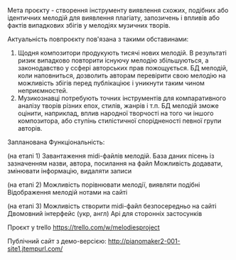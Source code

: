  Мета проєкту - створення інструменту виявлення схожих, подібних або ідентичних мелодій для виявлення плагіату, запозичень і впливів або фактів випадкових збігів у мелодіях музичних творів. 
  
 Актуальність повпроєкту пов'язана з такими обставинами:
 1) Щодня композитори продукують тисячі нових мелодій. В результаті ризик випадково повторити існуючу мелодію збільшуються, а законодавство у ссфері авторських прав пожощується. БД мелодій, коли наповниться, дозволить 
авторам перевірити свою мелодію на можливість збігів перед публікаціює і уникнути таким чином неприємностей.
 2) Музикознавці потребують точних інструментів для компаративного аналізу творів різних епох, стилів, жанрів і т.п. БД мелодій зможе оцінити, наприклад, вплив народної творчості на того чи іншого композитора, або ступінь стилістичної спорідненості певної групи авторів.

 
Запланована Функціональність:

(на етапі 1)
Завантаження midi-файлів мелодій.
База даних пісень із зазначенням назви, автора, посилання на файл
Можливість додавати, змінювати інформацію, видаляти записи

(на етапі 2)
Можливість порівнювати мелодії, виявляти подібні
Відображення мелодій нотами на сайті

(на етапі 3)
Можливість створити midi-файл безпосередньо на сайті
Двомовний інтерфейс (укр, англ)
Api для сторонніх застосунків



 Проєкт у trello
 https://trello.com/w/melodiesproject

 Публічний сайт з демо-версією:
 http://pianomaker2-001-site1.jtempurl.com/
 